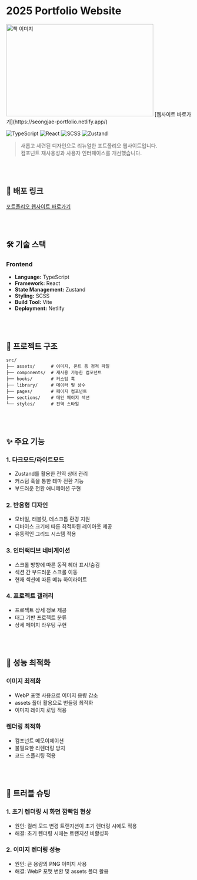 # 2025 Portfolio Website
<img src="https://seongjae-portfolio.netlify.app/assets/second-portfoilo-main-DsnxYHrR.png" alt="책 이미지" width="400" height="250">
[웹사이트 바로가기](https://seongjae-portfolio.netlify.app/)
<br>

![TypeScript](https://img.shields.io/badge/TypeScript-3178C6?style=flat-square&logo=typescript&logoColor=white)
![React](https://img.shields.io/badge/React-61DAFB?style=flat-square&logo=react&logoColor=black)
![SCSS](https://img.shields.io/badge/SCSS-CC6699?style=flat-square&logo=sass&logoColor=white)
![Zustand](https://img.shields.io/badge/Zustand-000000?style=flat-square)
> 새롭고 세련된 디자인으로 리뉴얼한 포트폴리오 웹사이트입니다.  
> 컴포넌트 재사용성과 사용자 인터페이스를 개선했습니다.

<br>
<br>

## 🔗 배포 링크

[포트폴리오 웹사이트 바로가기](https://seongjae-portfolio.netlify.app/)

<br>
<br>

## 🛠️ 기술 스택

### Frontend

- **Language:** TypeScript
- **Framework:** React
- **State Management:** Zustand
- **Styling:** SCSS
- **Build Tool:** Vite
- **Deployment:** Netlify

<br>
<br>

## 📁 프로젝트 구조

```
src/
├── assets/      # 이미지, 폰트 등 정적 파일
├── components/  # 재사용 가능한 컴포넌트
├── hooks/       # 커스텀 훅
├── library/     # 데이터 및 상수
├── pages/       # 페이지 컴포넌트
├── sections/    # 메인 페이지 섹션
└── styles/      # 전역 스타일
```

<br>
<br>

## ✨ 주요 기능

### 1. 다크모드/라이트모드

- Zustand를 활용한 전역 상태 관리
- 커스텀 훅을 통한 테마 전환 기능
- 부드러운 전환 애니메이션 구현

### 2. 반응형 디자인

- 모바일, 태블릿, 데스크톱 환경 지원
- 디바이스 크기에 따른 최적화된 레이아웃 제공
- 유동적인 그리드 시스템 적용

### 3. 인터랙티브 네비게이션

- 스크롤 방향에 따른 동적 헤더 표시/숨김
- 섹션 간 부드러운 스크롤 이동
- 현재 섹션에 따른 메뉴 하이라이트

### 4. 프로젝트 갤러리

- 프로젝트 상세 정보 제공
- 태그 기반 프로젝트 분류
- 상세 페이지 라우팅 구현

<br>
<br>

## 🎯 성능 최적화

### 이미지 최적화

- WebP 포맷 사용으로 이미지 용량 감소
- assets 폴더 활용으로 번들링 최적화
- 이미지 레이지 로딩 적용

### 렌더링 최적화

- 컴포넌트 메모이제이션
- 불필요한 리렌더링 방지
- 코드 스플리팅 적용

<br>
<br>

## 🔧 트러블 슈팅

### 1. 초기 렌더링 시 화면 깜빡임 현상

- 원인: 컬러 모드 변경 트랜지션이 초기 렌더링 시에도 적용
- 해결: 초기 렌더링 시에는 트랜지션 비활성화

### 2. 이미지 렌더링 성능

- 원인: 큰 용량의 PNG 이미지 사용
- 해결: WebP 포맷 변환 및 assets 폴더 활용

